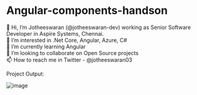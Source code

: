 ﻿# Angular-components-handson

👋 Hi, I’m Jotheeswaran (@jotheeswaran-dev) working as Senior Software Developer in Aspire Systems, Chennai. <br/>
👀 I’m interested in .Net Core, Angular, Azure, C# <br/>
🌱 I’m currently learning Angular <br/>
💞️ I’m looking to collaborate on Open Source projects <br/>
📫 How to reach me in Twitter - @jotheeswaran03 <br/>

Project Output:

![image](https://user-images.githubusercontent.com/79405572/111735408-fb2bdc80-88a1-11eb-9df4-03aa27155a42.png)

